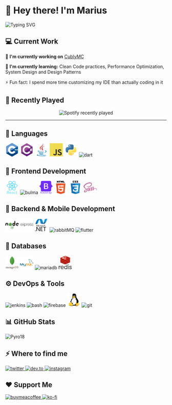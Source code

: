 # 👋 Hey there! I'm Marius

<div>
  <img src="https://readme-typing-svg.demolab.com?font=Fira+Code&pause=1000&random=false&width=435&lines=Full+Stack+Developer;Code+Artisan;Software+Developer;Coffee+to+Code+Converter" alt="Typing SVG" />
</div>

## 💻 Current Work

🚀 **I'm currently working on** [CublyMC](https://github.com/CublyMC/v)

🌱 **I'm currently learning:** Clean Code practices, Performance Optimization, System Design and Design Patterns

⚡ Fun fact: I spend more time customizing my IDE than actually coding in it

## 🎵 Recently Played
<div align="center">
  <img src="https://spotify-recently-played-readme.vercel.app/api?user=thedadox&unique={true|1|on|yes}" alt="Spotify recently played" />
</div>

---
## 🚀 Languages
<p>
<img src="https://raw.githubusercontent.com/devicons/devicon/master/icons/cplusplus/cplusplus-original.svg" alt="cplusplus" width="42" height="42"/>
<img src="https://raw.githubusercontent.com/devicons/devicon/master/icons/csharp/csharp-original.svg" alt="csharp" width="42" height="42"/>
<img src="https://raw.githubusercontent.com/devicons/devicon/master/icons/java/java-original.svg" alt="java" width="42" height="42"/>
<img src="https://raw.githubusercontent.com/devicons/devicon/master/icons/javascript/javascript-original.svg" alt="javascript" width="42" height="42"/>
<img src="https://raw.githubusercontent.com/devicons/devicon/master/icons/python/python-original.svg" alt="python" width="42" height="42"/>
<img src="https://www.vectorlogo.zone/logos/dartlang/dartlang-icon.svg" alt="dart" width="42" height="42"/>
</p>

## 🎨 Frontend Development
<p>
<img src="https://raw.githubusercontent.com/devicons/devicon/master/icons/react/react-original-wordmark.svg" alt="react" width="42" height="42"/>
<img src="https://raw.githubusercontent.com/gilbarbara/logos/804dc257b59e144eaca5bc6ffd16949752c6f789/logos/bulma.svg" alt="bulma" width="42" height="42"/>
<img src="https://raw.githubusercontent.com/devicons/devicon/master/icons/bootstrap/bootstrap-plain-wordmark.svg" alt="bootstrap" width="42" height="42"/>
<img src="https://raw.githubusercontent.com/devicons/devicon/master/icons/html5/html5-original-wordmark.svg" alt="html5" width="42" height="42"/>
<img src="https://raw.githubusercontent.com/devicons/devicon/master/icons/css3/css3-original-wordmark.svg" alt="css3" width="42" height="42"/>
<img src="https://raw.githubusercontent.com/devicons/devicon/master/icons/sass/sass-original.svg" alt="sass" width="42" height="42"/>
</p>

## 🔧 Backend & Mobile Development

<p>
<img src="https://raw.githubusercontent.com/devicons/devicon/master/icons/nodejs/nodejs-original-wordmark.svg" alt="nodejs" width="42" height="42"/>
<img src="https://raw.githubusercontent.com/devicons/devicon/master/icons/express/express-original-wordmark.svg" alt="express" width="42" height="42"/>
<img src="https://raw.githubusercontent.com/devicons/devicon/master/icons/dot-net/dot-net-original-wordmark.svg" alt="dotnet" width="42" height="42"/>
<img src="https://www.vectorlogo.zone/logos/rabbitmq/rabbitmq-icon.svg" alt="rabbitMQ" width="42" height="42"/>
<img src="https://www.vectorlogo.zone/logos/flutterio/flutterio-icon.svg" alt="flutter" width="42" height="42"/>
</p>

## 💾 Databases

<p>
<img src="https://raw.githubusercontent.com/devicons/devicon/master/icons/mongodb/mongodb-original-wordmark.svg" alt="mongodb" width="42" height="42"/>
<img src="https://raw.githubusercontent.com/devicons/devicon/master/icons/mysql/mysql-original-wordmark.svg" alt="mysql" width="42" height="42"/>
<img src="https://www.vectorlogo.zone/logos/mariadb/mariadb-icon.svg" alt="mariadb" width="42" height="42"/>
<img src="https://raw.githubusercontent.com/devicons/devicon/master/icons/redis/redis-original-wordmark.svg" alt="redis" width="42" height="42"/>
</p>

## ⚙️ DevOps & Tools

<p>
<img src="https://www.vectorlogo.zone/logos/jenkins/jenkins-icon.svg" alt="jenkins" width="42" height="42"/>
<img src="https://www.vectorlogo.zone/logos/gnu_bash/gnu_bash-icon.svg" alt="bash" width="42" height="42"/>
<img src="https://www.vectorlogo.zone/logos/firebase/firebase-icon.svg" alt="firebase" width="42" height="42"/>
<img src="https://raw.githubusercontent.com/devicons/devicon/master/icons/linux/linux-original.svg" alt="linux" width="42" height="42"/>
<img src="https://www.vectorlogo.zone/logos/git-scm/git-scm-icon.svg" alt="git" width="42" height="42"/>
</p>

## 📊 GitHub Stats

<div >
  <img src="https://github-readme-stats.vercel.app/api/top-langs?username=Pyro18&show_icons=true&locale=en&layout=compact" alt="Pyro18" />
</div>

## ⚡️ Where to find me

<p>
<a href="https://twitter.com/MNoroaca">
  <img src="https://img.shields.io/badge/twitter-x?style=for-the-badge&logo=x&logoColor=white&color=%230f1419" alt="twitter" />
</a>
<a href="https://dev.to/pyro18">
  <img src="https://img.shields.io/badge/dev-to?style=for-the-badge&logo=dev-to&logoColor=white&color=black" alt="dev.to" />
</a>
<a href="https://www.instagram.com/marius__noroaca">
  <img src="https://img.shields.io/badge/instagram-logo?style=for-the-badge&logo=instagram&logoColor=white&color=%23F35369" alt="instagram" />
</a>
</p>

## ❤️ Support Me

<p>
<a href="https://www.buymeacoffee.com/buymeacoffee.com/Pyro18">
  <img src="https://cdn.buymeacoffee.com/buttons/v2/default-yellow.png" width="160" alt="buymeacoffee" />
</a>

<a href="https://www.ko-fi.com/https://ko-fi.com/Pyro18">
  <img src="https://cdn.ko-fi.com/cdn/kofi3.png?v=3" width="160" alt="ko-fi" />
</a>
</p>
